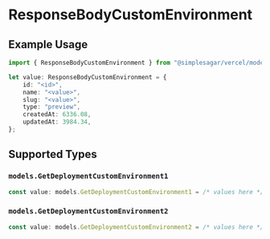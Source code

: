 # ResponseBodyCustomEnvironment

## Example Usage

```typescript
import { ResponseBodyCustomEnvironment } from "@simplesagar/vercel/models/getdeploymentop.js";

let value: ResponseBodyCustomEnvironment = {
    id: "<id>",
    name: "<value>",
    slug: "<value>",
    type: "preview",
    createdAt: 6336.08,
    updatedAt: 3984.34,
};
```

## Supported Types

### `models.GetDeploymentCustomEnvironment1`

```typescript
const value: models.GetDeploymentCustomEnvironment1 = /* values here */
```

### `models.GetDeploymentCustomEnvironment2`

```typescript
const value: models.GetDeploymentCustomEnvironment2 = /* values here */
```

